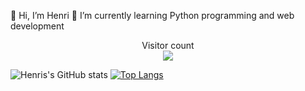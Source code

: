 👋 Hi, I’m Henri
🌱 I’m currently learning Python programming and web development


<p align="center"> 
  Visitor count<br>
  <img src="https://profile-counter.glitch.me/henriits/count.svg" />
</p>
 
![Henris's GitHub stats](https://github-readme-stats.vercel.app/api?username=henriits&show_icons=true&theme=dracula)
[![Top Langs](https://github-readme-stats.vercel.app/api/top-langs/?username=henriits&layout=compact&hide=kvlang&theme=dracula)](https://github.com/henriits/github-readme-stats)
